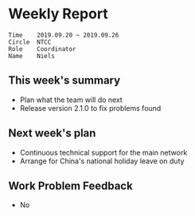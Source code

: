 # Weekly Report 
```
Time	2019.09.20 ~ 2019.09.26
Circle	NTCC
Role	Coordinator
Name	Niels
```
## This week's summary 
- Plan what the team will do next
- Release version 2.1.0 to fix problems found
## Next week's plan
- Continuous technical support for the main network
- Arrange for China's national holiday leave on duty
## Work Problem Feedback
- No

